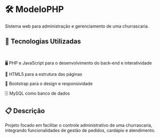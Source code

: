 <h1> 🛠️ ModeloPHP </h1>
<p>Sistema web para administração e gerenciamento de uma churrascaria.</p>
<h2>🚀 Tecnologias Utilizadas</h2><br>

🖥️ PHP e JavaScript para o desenvolvimento do back-end e interatividade

🧱 HTML5 para a estrutura das páginas

🎨 Bootstrap para o design e responsividade

🗄️ MySQL como banco de dados
<br>
<h2>📋 Descrição </h2>

Projeto focado em facilitar o controle administrativo de uma churrascaria, integrando funcionalidades de gestão de pedidos, cardápio e atendimento.

